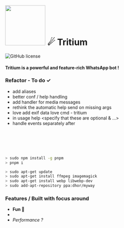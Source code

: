 # <img src="https://github.com/TheAyos/Tritium-WA/raw/master/.png" width="128"> ☄ Tritium
![GitHub license](https://img.shields.io/github/license/TheAyos/theayos.github.io)
#### Tritium is a powerful and feature-rich WhatsApp bot !


### Refactor - To do ✓
- add aliases
- better conf / help handling
- add handler for media messages
- rethink the automatic help send on missing args
- love add exif data love cmd - tritium
- in usage help <specify that these are optional & ...>
- handle events separately after


<br>
<br>
<br>
<br>


```bash
> sudo npm install -g pnpm
> pnpm i

> sudo apt-get update
> sudo apt-get install ffmpeg imagemagick
> sudo apt-get install webp libwebp-dev
> sudo add-apt-repository ppa:dhor/myway
```

### Features / Built with focus around
- <strong>Fun 🥳</strong>
- 
- *Performance ?*
